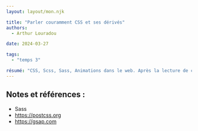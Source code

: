 ```yaml
---
layout: layout/mon.njk

title: "Parler couramment CSS et ses dérivés"
authors:
  - Arthur Louradou

date: 2024-03-27

tags: 
  - "temps 3"

résumé: "CSS, Scss, Sass, Animations dans le web. Après la lecture de ce MON, vous serez capable de créer des interfaces web modernes et dynamiques."
---
```



## Notes et références :

- Sass
- https://postcss.org
- https://gsap.com
